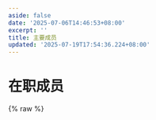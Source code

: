 ```yaml
---
aside: false
date: '2025-07-06T14:46:53+08:00'
excerpt: ''
title: 主要成员
updated: '2025-07-19T17:54:36.224+08:00'
---
```

# 在职成员

{% raw %}
    <style>
    /* 页面整体样式 */
    .members-page {
    max-width: 1200px;
    margin: 0 auto;
    padding: 2rem 1rem;
    }
    /* 标题区域样式 */
    .members-header {
    text-align: center;
    margin-bottom: 3rem;
    padding-bottom: 1.5rem;
    border-bottom: 1px solid #eee;
    }
    .members-header h1 {
    font-size: 2.5rem;
    color: #333;
    margin-bottom: 0.8rem;
    }
    .members-header p {
    color: #666;
    font-size: 1.1rem;
    max-width: 800px;
    margin: 0 auto;
    }
    
    /* 成员卡片容器（网格布局） */
    .members-container {
      display: grid;
      grid-template-columns: repeat(auto-fill, minmax(280px, 1fr));  /* 自动适应列数 */
      gap: 2rem;  /* 卡片间距 */
      margin-top: 2rem;
    }
    
    /* 成员卡片样式 */
    .member-card {
      background: #fff;
      border-radius: 12px;
      box-shadow: 0 4px 12px rgba(0,0,0,0.05);  /* 轻微阴影 */
      padding: 1.8rem 1.5rem;
      text-align: center;
      transition: transform 0.3s ease, box-shadow 0.3s ease;  /* hover动画 */
      overflow: hidden;
    }
    .member-card:hover {
      transform: translateY(-5px);  /* 上浮效果 */
      box-shadow: 0 8px 20px rgba(0,0,0,0.08);  /* 加深阴影 */
    }
    
    /* 头像样式 */
    .member-avatar {
      width: 140px;
      height: 140px;
      margin: 0 auto 1.2rem;
      border-radius: 50%;  /* 圆形头像 */
      overflow: hidden;
      border: 4px solid #f5f5f5;  /* 边框装饰 */
    }
    .member-avatar img {
      width: 100%;
      height: 100%;
      object-fit: cover;  /* 图片自适应裁剪 */
      transition: transform 0.5s ease;
    }
    .member-card:hover .member-avatar img {
      transform: scale(1.05);  /* 头像轻微放大 */
    }
    
    /* 成员信息样式 */
    .member-name {
      font-size: 1.4rem;
      font-weight: 600;
      color: #333;
      margin-bottom: 0.4rem;
    }
    .member-role {
      font-size: 1rem;
      color: #666;
      margin-bottom: 1rem;
      padding: 0.3rem 0.8rem;
      background: #f5f5f5;
      border-radius: 20px;
      display: inline-block;
    }
    .member-desc {
      font-size: 0.95rem;
      color: #666;
      line-height: 1.6;
      margin-bottom: 1.2rem;
      min-height: 60px;  /* 避免卡片高度不一致 */
    }
    
    /* 联系方式图标 */
    .member-links {
      display: flex;
      justify-content: center;
      gap: 1rem;
    }
    .member-links a {
      color: #888;
      font-size: 1.2rem;
      transition: color 0.3s ease;
    }
    .member-links a:hover {
      color: #2c3e50;  /* 链接hover颜色（可改为主题主色） */
    }
    
    /* 响应式调整（适配手机/平板） */
    @media (max-width: 768px) {
      .members-container {
        grid-template-columns: repeat(auto-fill, minmax(240px, 1fr));
      }
      .members-header h1 {
        font-size: 2rem;
      }
    }
    @media (max-width: 480px) {
      .members-container {
        grid-template-columns: 1fr;  /* 手机端单列显示 */
      }
      .member-card {
        padding: 1.5rem 1rem;
      }
    }
    </style>
    
    <div class="members-page">
      <!-- 成员展示区 -->
      <div class="members-container">
        <!-- MhYa520 -->
        <div class="member-card">
          <div class="member-avatar">
            <img src="http://q2.qlogo.cn/headimg_dl?dst_uin=1015000721&spec=100" alt="MhYa520">
          </div>
          <h3 class="member-name">MhYa520</h3>
          <div class="member-role">创始人</div>
          <div class="member-role">论坛负责人</div>
          <div class="member-role">开发组组长</div>
          <p class="member-desc">什么时候连睡到自然醒也成为了一种奢侈</p>
          <div class="member-links">
            <a href="https://github.com/mhya123" target="_blank" title="GitHub"><i class="fab fa-github"></i></a>
            <a href="mailto:1015000721@qq.com" title="邮箱"><i class="fas fa-envelope"></i></a>
          </div>
        </div>
    
    <!-- Sorasaku Yu -->
    
    <div class="member-card">
      <div class="member-avatar">
        <img src="https://avatars.githubusercontent.com/u/93808231?v=4" alt="Sorasaku Yu">
      </div>
      <h3 class="member-name">Sorasaku Yu</h3>
      <div class="member-role">创始人</div>
      <div class="member-role">开发组副组长</div>
      <p class="member-desc">去做吧，反正最后都会后悔</p>
      <div class="member-links">
        <a href="https://github.com/sorasakuyu" target="_blank" title="GitHub"><i class="fab fa-github"></i></a>
        <a href="mailto:zhngjah3@outlook.com" title="邮箱"><i class="fas fa-envelope"></i></a>
        <a href="https://zhngjah.space" target="_blank" title="博客"><i class="fas fa-blog"></i></a>
        <a href="https://x.com/zhngjah3" target="_blank" title="X"><i class="fab fa-twitter"></i></a>
      </div>
    </div>
{% endraw %}

# 离职成员

<br>
{% raw %}
    <style>
    /* 页面整体样式 */
    .members-page {
    max-width: 1200px;
    margin: 0 auto;
    padding: 2rem 1rem;
    }
    /* 标题区域样式 */
    .members-header {
    text-align: center;
    margin-bottom: 3rem;
    padding-bottom: 1.5rem;
    border-bottom: 1px solid #eee;
    }
    .members-header h1 {
    font-size: 2.5rem;
    color: #333;
    margin-bottom: 0.8rem;
    }
    .members-header p {
    color: #666;
    font-size: 1.1rem;
    max-width: 800px;
    margin: 0 auto;
    }
    
    /* 成员卡片容器（网格布局） */
    .members-container {
      display: grid;
      grid-template-columns: repeat(auto-fill, minmax(280px, 1fr));  /* 自动适应列数 */
      gap: 2rem;  /* 卡片间距 */
      margin-top: 2rem;
    }
    
    /* 成员卡片样式 */
    .member-card {
      background: #fff;
      border-radius: 12px;
      box-shadow: 0 4px 12px rgba(0,0,0,0.05);  /* 轻微阴影 */
      padding: 1.8rem 1.5rem;
      text-align: center;
      transition: transform 0.3s ease, box-shadow 0.3s ease;  /* hover动画 */
      overflow: hidden;
    }
    .member-card:hover {
      transform: translateY(-5px);  /* 上浮效果 */
      box-shadow: 0 8px 20px rgba(0,0,0,0.08);  /* 加深阴影 */
    }
    
    /* 头像样式 */
    .member-avatar {
      width: 140px;
      height: 140px;
      margin: 0 auto 1.2rem;
      border-radius: 50%;  /* 圆形头像 */
      overflow: hidden;
      border: 4px solid #f5f5f5;  /* 边框装饰 */
    }
    .member-avatar img {
      width: 100%;
      height: 100%;
      object-fit: cover;  /* 图片自适应裁剪 */
      transition: transform 0.5s ease;
    }
    .member-card:hover .member-avatar img {
      transform: scale(1.05);  /* 头像轻微放大 */
    }
    
    /* 成员信息样式 */
    .member-name {
      font-size: 1.4rem;
      font-weight: 600;
      color: #333;
      margin-bottom: 0.4rem;
    }
    .member-role {
      font-size: 1rem;
      color: #666;
      margin-bottom: 1rem;
      padding: 0.3rem 0.8rem;
      background: #f5f5f5;
      border-radius: 20px;
      display: inline-block;
    }
    .member-desc {
      font-size: 0.95rem;
      color: #666;
      line-height: 1.6;
      margin-bottom: 1.2rem;
      min-height: 60px;  /* 避免卡片高度不一致 */
    }
    
    /* 联系方式图标 */
    .member-links {
      display: flex;
      justify-content: center;
      gap: 1rem;
    }
    .member-links a {
      color: #888;
      font-size: 1.2rem;
      transition: color 0.3s ease;
    }
    .member-links a:hover {
      color: #2c3e50;  /* 链接hover颜色（可改为主题主色） */
    }
    
    /* 响应式调整（适配手机/平板） */
    @media (max-width: 768px) {
      .members-container {
        grid-template-columns: repeat(auto-fill, minmax(240px, 1fr));
      }
      .members-header h1 {
        font-size: 2rem;
      }
    }
    @media (max-width: 480px) {
      .members-container {
        grid-template-columns: 1fr;  /* 手机端单列显示 */
      }
      .member-card {
        padding: 1.5rem 1rem;
      }
    }
    </style>
    
    <div class="members-page">
      <!-- 成员展示区 -->
      <div class="members-container">
        <!-- kawa尤里卡 -->
        <div class="member-card">
          <div class="member-avatar">
            <img src="http://q2.qlogo.cn/headimg_dl?dst_uin=3047813499&spec=100" alt="kawa尤里卡">
          </div>
          <h3 class="member-name">kawa尤里卡</h3>
          <div class="member-role">美术设计</div>
          <p class="member-desc">怀念而不要美化，继承而不要停滞</p>
        </div>
    </div>
{% endraw %}

